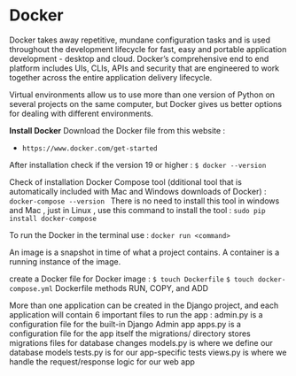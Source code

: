 # Docker

Docker takes away repetitive, mundane configuration tasks and is used throughout the development lifecycle for fast, easy and portable application development - desktop and cloud. Docker’s comprehensive end to end platform includes UIs, CLIs, APIs and security that are engineered to work together across the entire application delivery lifecycle.


Virtual environments allow us to use more than one version of Python on several projects on the same computer, but Docker gives us better options for dealing with different environments.

**Install Docker**
Download the Docker file from this website : 
- `https://www.docker.com/get-started`

After installation check if the version 19 or higher :
`$ docker --version `

Check of installation Docker Compose tool (dditional tool that is automatically included with Mac and Windows downloads of Docker) :
`docker-compose --version `
There is no need to install this tool in windows and Mac , just in Linux , use this command to install the tool :
`sudo pip install docker-compose`

To run the Docker in the terminal use :
`docker run <command>`


An image is a snapshot in time of what a project contains. 
A container is a running instance of the image.

create a Docker file for Docker image :
`$ touch Dockerfile` 
`$ touch docker-compose.yml` 
Dockerfile methods RUN, COPY, and ADD

More than one application can be created in the Django project, and each application will contain 6 important files to run the app :
admin.py is a configuration file for the built-in Django Admin app
apps.py is a configuration file for the app itself
the migrations/ directory stores migrations files for database changes
models.py is where we define our database models
tests.py is for our app-specific tests
views.py is where we handle the request/response logic for our web app



